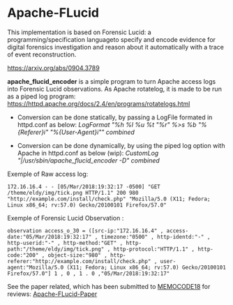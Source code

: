 # Apache-FLucid

This implementation is based on Forensic Lucid: a programming/specification languageto specify and encode evidence for digital forensics investigation and reason about it automatically with a trace of event reconstruction.

https://arxiv.org/abs/0904.3789

**apache_flucid_encoder** is a simple program to turn Apache access logs into Forensic Lucid observations.
As Apache rotatelog, it is made to be run as a piped log program: https://httpd.apache.org/docs/2.4/en/programs/rotatelogs.html


- Conversion can be done statically, by passing a LogFile formated in httpd.conf as below:
*LogFormat "%h %l %u %t \"%r\" %>s %b \"%{Referer}i\" \"%{User-Agent}i\"" combined*

- Conversion can be done dynamically, by using the piped log option with Apache in httpd.conf as below (wip):
 *CustomLog "|/usr/sbin/apache_flucid_encoder -D" combined*
 

Exemple of Raw access log:
```
172.16.16.4 - - [05/Mar/2018:19:32:17 -0500] "GET /theme/eldy/img/tick.png HTTP/1.1" 200 980 "http://example.com/install/check.php" "Mozilla/5.0 (X11; Fedora; Linux x86_64; rv:57.0) Gecko/20100101 Firefox/57.0"
```

Exemple of Forensic Lucid Observation :
```
observation access_o_30 = ([src-ip:"172.16.16.4" , access-date:"05/Mar/2018:19:32:17" , timezone:"0500" , http-identd:"-" , http-userid:"-" , http-method:"GET" , http-path:"/theme/eldy/img/tick.png" , http-protocol:"HTTP/1.1" , http-code:"200" , object-size:"980" , http-referer:"http://example.com/install/check.php" , user-agent:"Mozilla/5.0 (X11; Fedora; Linux x86_64; rv:57.0) Gecko/20100101 Firefox/57.0"] 1 , 0 , 1 . 0 ,"05/Mar/2018:19:32:17" 
```

See the paper related, which has been submitted to [MEMOCODE18](http://memocode.irisa.fr/2018/) for reviews: [Apache-FLucid-Paper](MEMOCODE18_paper_32.pdf)
